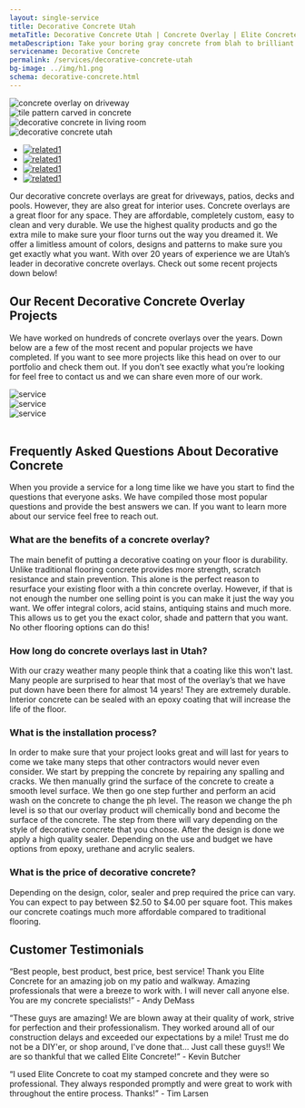 ```yaml
---
layout: single-service
title: Decorative Concrete Utah
metaTitle: Decorative Concrete Utah | Concrete Overlay | Elite Concrete Utah
metaDescription: Take your boring gray concrete from blah to brilliant with our decorative concrete overlay services. We offer free estimates on all projects in Utah.
servicename: Decorative Concrete
permalink: /services/decorative-concrete-utah
bg-image: ../img/h1.png
schema: decorative-concrete.html
---
```


 <div class="zoom-gallery-box">
    <div class="tab-content">
        <div class="tab-pane fade show active" id="related1" role="tabpanel">
            <img class="zoom_01" src="../img/decorative-concrete-overlay-on-driveway.jpg" data-zoom-image="../img/decorative-concrete-overlay-on-driveway.jpg" alt="concrete overlay on driveway">
        </div>
        <div class="tab-pane fade" id="related2" role="tabpanel">
            <img class="zoom_01" src="../img/tile-pattern-concrete.jpg" data-zoom-image="../img/tile-pattern-concrete.jpg" alt="tile pattern carved in concrete">
        </div>
        <div class="tab-pane fade" id="related3" role="tabpanel">
            <img class="zoom_01" src="../img/interior-concrete-services.jpg" data-zoom-image="../img/interior-concrete-services.jpg" alt="decorative concrete in living room">
        </div>
        <div class="tab-pane fade" id="related4" role="tabpanel">
            <img class="zoom_01" src="../img/decorative-concrete-utah.jpg" data-zoom-image="../img/decorative-concrete-utah.jpg" alt="decorative concrete utah">
        </div>
    </div>
    <ul class="nav nav-tabs tab-nav-list" role="tablist">
        <li class="nav-item">
            <a class="nav-link active" data-toggle="tab" href="#related1" role="tab" aria-selected="true">
                <img src="../img/decorative-concrete-overlay-on-driveway.jpg" alt="related1">
            </a>
        </li>
        <li class="nav-item">
            <a class="nav-link" data-toggle="tab" href="#related2" role="tab" aria-selected="false">
                <img src="../img/service/service29.jpg" alt="related1">
            </a>
        </li>
        <li class="nav-item">
            <a class="nav-link" data-toggle="tab" href="#related3" role="tab" aria-selected="false">
                <img src="../img/service/service30.jpg" alt="related1">
            </a>
        </li>
        <li class="nav-item">
            <a class="nav-link" data-toggle="tab" href="#related4" role="tab" aria-selected="false">
                <img src="../img/service/service31.jpg" alt="related1">
            </a>
        </li>
    </ul>
</div>

Our decorative concrete overlays are great for driveways, patios, decks and pools. However, they are also great for interior uses. Concrete overlays are a great floor for any space. They are affordable, completely custom, easy to clean and very durable. We use the highest quality products and go the extra mile to make sure your floor turns out the way you dreamed it. We offer a limitless amount of colors, designs and patterns to make sure you get exactly what you want. With over 20 years of experience we are Utah’s leader in decorative concrete overlays. Check out some recent projects down below!

## Our Recent Decorative Concrete Overlay Projects
We have worked on hundreds of concrete overlays over the years. Down below are a few of the most recent and popular projects we have completed. If you want to see more projects like this head on over to our portfolio and check them out. If you don’t see exactly what you’re looking for feel free to contact us and we can share even more of our work.

<div class="gallery-img">
    <div class="row gutters-20">
        <div class="col-lg-4 col-sm-4 col-6">
            <div class="item-img">
                <img src="../img/service/service25.jpg" alt="service">
            </div>
        </div>
        <div class="col-lg-4 col-sm-4 col-6">
            <div class="item-img">
                <img src="../img/service/service25.jpg" alt="service">
            </div>
        </div>
        <div class="col-lg-4 col-sm-4 d-none d-sm-block">
            <div class="item-img">
                <img src="../img/service/service27.jpg" alt="service">
            </div>
        </div>
    </div>
</div>
<br />

## Frequently Asked Questions About Decorative Concrete
When you provide a service for a long time like we have you start to find the questions that everyone asks. We have compiled those most popular questions and provide the best answers we can. If you want to learn more about our service feel free to reach out.
### What are the benefits of a concrete overlay?
The main benefit of putting a decorative coating on your floor is durability. Unlike traditional flooring concrete provides more strength, scratch resistance and stain prevention. This alone is the perfect reason to resurface your existing floor with a thin concrete overlay. However, if that is not enough the number one selling point is you can make it just the way you want. We offer integral colors, acid stains, antiquing stains and much more. This allows us to get you the exact color, shade and pattern that you want. No other flooring options can do this!
### How long do concrete overlays last in Utah?
With our crazy weather many people think that a coating like this won't last. Many people are surprised to hear that most of the overlay’s that we have put down have been there for almost 14 years! They are extremely durable. Interior concrete can be sealed with an epoxy coating that will increase the life of the floor.
### What is the installation process?
In order to make sure that your project looks great and will last for years to come we take many steps that other contractors would never even consider. We start by prepping the concrete by repairing any spalling and cracks. We then manually grind the surface of the concrete to create a smooth level surface. We then go one step further and perform an acid wash on the concrete to change the ph level. The reason we change the ph level is so that our overlay product will chemically bond and become the surface of the concrete. The step from there will vary depending on the style of decorative concrete that you choose. After the design is done we apply a high quality sealer. Depending on the use and budget we have options from epoxy, urethane and acrylic sealers.
### What is the price of decorative concrete?
Depending on the design, color, sealer and prep required the price can vary. You can expect to pay between $2.50 to $4.00 per square foot. This makes our concrete coatings much more affordable compared to traditional flooring.

## Customer Testimonials
“Best people, best product, best price, best service! Thank you Elite Concrete for an amazing  job on my patio and walkway. Amazing professionals that were a breeze to work with. I will never call anyone else. You are my concrete specialists!” - Andy DeMass

“These guys are amazing! We are blown away at their quality of work, strive for perfection and their professionalism. They worked around all of our construction delays and exceeded our expectations by a mile! Trust me do not be a DIY'er, or shop around, I've done that... Just call these guys!! We are so thankful that we called Elite Concrete!” - Kevin Butcher

“I used Elite Concrete to coat my stamped concrete and they were so professional. They always responded promptly and were great to work with throughout the entire process. Thanks!” - Tim Larsen
